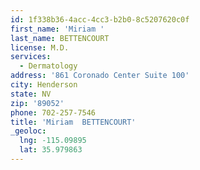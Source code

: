 ```yaml
---
id: 1f338b36-4acc-4cc3-b2b0-8c5207620c0f
first_name: 'Miriam '
last_name: BETTENCOURT
license: M.D.
services:
  - Dermatology
address: '861 Coronado Center Suite 100'
city: Henderson
state: NV
zip: '89052'
phone: 702-257-7546
title: 'Miriam  BETTENCOURT'
_geoloc:
  lng: -115.09895
  lat: 35.979863
---
```

